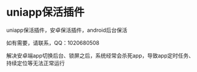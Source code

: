 # uniapp保活插件
uniapp保活插件，安卓保活插件，android后台保活

如有需要，请联系，QQ：1020680508

解决安卓端app切换后台、锁屏之后，系统经常会杀死app，导致app定时任务、持续定位等无法正常运行

